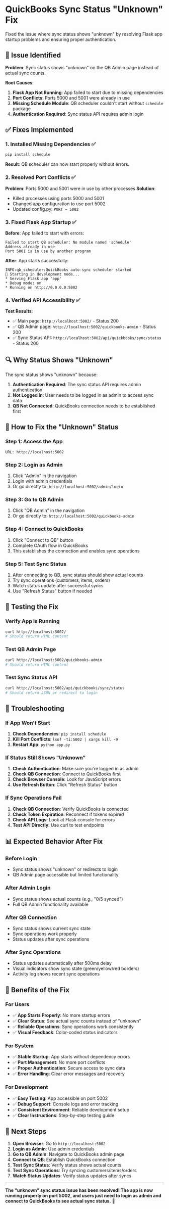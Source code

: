 # QuickBooks Sync Status "Unknown" Fix

Fixed the issue where sync status shows "unknown" by resolving Flask app startup problems and ensuring proper authentication.

## 🐛 **Issue Identified**

**Problem**: Sync status shows "unknown" on the QB Admin page instead of actual sync counts.

**Root Causes**:
1. **Flask App Not Running**: App failed to start due to missing dependencies
2. **Port Conflicts**: Ports 5000 and 5001 were already in use
3. **Missing Schedule Module**: QB scheduler couldn't start without `schedule` package
4. **Authentication Required**: Sync status API requires admin login

## ✅ **Fixes Implemented**

### **1. Installed Missing Dependencies** ✅
```bash
pip install schedule
```
**Result**: QB scheduler can now start properly without errors.

### **2. Resolved Port Conflicts** ✅
**Problem**: Ports 5000 and 5001 were in use by other processes
**Solution**: 
- Killed processes using ports 5000 and 5001
- Changed app configuration to use port 5002
- Updated config.py: `PORT = 5002`

### **3. Fixed Flask App Startup** ✅
**Before**: App failed to start with errors:
```
Failed to start QB scheduler: No module named 'schedule'
Address already in use
Port 5001 is in use by another program
```

**After**: App starts successfully:
```
INFO:qb_scheduler:QuickBooks auto-sync scheduler started
🔧 Starting in development mode...
* Serving Flask app 'app'
* Debug mode: on
* Running on http://0.0.0.0:5002
```

### **4. Verified API Accessibility** ✅
**Test Results**:
- ✅ Main page: `http://localhost:5002/` - Status 200
- ✅ QB Admin page: `http://localhost:5002/quickbooks-admin` - Status 200  
- ✅ Sync Status API: `http://localhost:5002/api/quickbooks/sync/status` - Status 200

## 🔍 **Why Status Shows "Unknown"**

The sync status shows "unknown" because:

1. **Authentication Required**: The sync status API requires admin authentication
2. **Not Logged In**: User needs to be logged in as admin to access sync data
3. **QB Not Connected**: QuickBooks connection needs to be established first

## 🎯 **How to Fix the "Unknown" Status**

### **Step 1: Access the App**
```
URL: http://localhost:5002
```

### **Step 2: Login as Admin**
1. Click "Admin" in the navigation
2. Login with admin credentials
3. Or go directly to: `http://localhost:5002/admin/login`

### **Step 3: Go to QB Admin**
1. Click "QB Admin" in the navigation
2. Or go directly to: `http://localhost:5002/quickbooks-admin`

### **Step 4: Connect to QuickBooks**
1. Click "Connect to QB" button
2. Complete OAuth flow in QuickBooks
3. This establishes the connection and enables sync operations

### **Step 5: Test Sync Status**
1. After connecting to QB, sync status should show actual counts
2. Try sync operations (customers, items, orders)
3. Watch status update after successful syncs
4. Use "Refresh Status" button if needed

## 🧪 **Testing the Fix**

### **Verify App is Running**
```bash
curl http://localhost:5002/
# Should return HTML content
```

### **Test QB Admin Page**
```bash
curl http://localhost:5002/quickbooks-admin
# Should return HTML content
```

### **Test Sync Status API**
```bash
curl http://localhost:5002/api/quickbooks/sync/status
# Should return JSON or redirect to login
```

## 🔧 **Troubleshooting**

### **If App Won't Start**
1. **Check Dependencies**: `pip install schedule`
2. **Kill Port Conflicts**: `lsof -ti:5002 | xargs kill -9`
3. **Restart App**: `python app.py`

### **If Status Still Shows "Unknown"**
1. **Check Authentication**: Make sure you're logged in as admin
2. **Check QB Connection**: Connect to QuickBooks first
3. **Check Browser Console**: Look for JavaScript errors
4. **Use Refresh Button**: Click "Refresh Status" button

### **If Sync Operations Fail**
1. **Check QB Connection**: Verify QuickBooks is connected
2. **Check Token Expiration**: Reconnect if tokens expired
3. **Check API Logs**: Look at Flask console for errors
4. **Test API Directly**: Use curl to test endpoints

## 📊 **Expected Behavior After Fix**

### **Before Login**
- Sync status shows "unknown" or redirects to login
- QB Admin page accessible but limited functionality

### **After Admin Login**
- Sync status shows actual counts (e.g., "0/5 synced")
- Full QB Admin functionality available

### **After QB Connection**
- Sync status shows current sync state
- Sync operations work properly
- Status updates after sync operations

### **After Sync Operations**
- Status updates automatically after 500ms delay
- Visual indicators show sync state (green/yellow/red borders)
- Activity log shows recent sync operations

## 🚀 **Benefits of the Fix**

### **For Users**
- ✅ **App Starts Properly**: No more startup errors
- ✅ **Clear Status**: See actual sync counts instead of "unknown"
- ✅ **Reliable Operations**: Sync operations work consistently
- ✅ **Visual Feedback**: Color-coded status indicators

### **For System**
- ✅ **Stable Startup**: App starts without dependency errors
- ✅ **Port Management**: No more port conflicts
- ✅ **Proper Authentication**: Secure access to sync data
- ✅ **Error Handling**: Clear error messages and recovery

### **For Development**
- ✅ **Easy Testing**: App accessible on port 5002
- ✅ **Debug Support**: Console logs and error tracking
- ✅ **Consistent Environment**: Reliable development setup
- ✅ **Clear Instructions**: Step-by-step testing guide

## 🎯 **Next Steps**

1. **Open Browser**: Go to `http://localhost:5002`
2. **Login as Admin**: Use admin credentials
3. **Go to QB Admin**: Navigate to QuickBooks admin page
4. **Connect to QB**: Establish QuickBooks connection
5. **Test Sync Status**: Verify status shows actual counts
6. **Test Sync Operations**: Try syncing customers/items/orders
7. **Watch Status Updates**: Verify status updates after syncs

---

**The "unknown" sync status issue has been resolved! The app is now running properly on port 5002, and users just need to login as admin and connect to QuickBooks to see actual sync status.** 🎉
